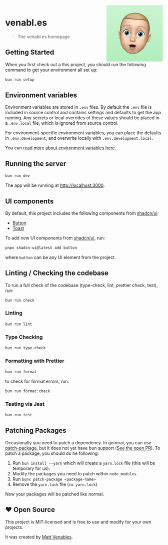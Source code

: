 <img src="./app/apple-icon.png" align="right" />

# venabl.es

> The venabl.es homepage

## Getting Started

When you first check out a this project, you should run the following command to get your environment all set up:

```sh
bun run setup
```

## Environment variables

Environment variables are stored in `.env` files. By default the `.env` file is included in source control and contains
settings and defaults to get the app running. Any secrets or local overrides of these values should be placed in a
`.env.local` file, which is ignored from source control.

For environment-specific environment variables, you can place the defaults in `.env.development`, and overwrite locally
with `.env.development.local`.

You can [read more about environment variables here](https://nextjs.org/docs/basic-features/environment-variables).

## Running the server

```bash
bun run dev
```

The app will be running at [http://localhost:3000](http://localhost:3000).

## UI components

By default, this project includes the following components from [shadcn/ui](https://ui.shadcn.com/):

- [Button](https://ui.shadcn.com/docs/components/button)
- [Toast](https://ui.shadcn.com/docs/components/toast)

To add new UI components from [shadcn/ui](https://ui.shadcn.com/), run:

```sh
pnpx shadcn-ui@latest add button
```

where `button` can be any UI element from the project.

## Linting / Checking the codebase

To run a full check of the codebase (type-check, lint, prettier check, test), run:

```sh
bun run check
```

### Linting

```sh
bun run lint
```

### Type Checking

```sh
bun run type-check
```

### Formatting with Prettier

```sh
bun run format
```

to check for format errors, run:

```sh
bun run format:check
```

### Testing via Jest

```sh
bun run test
```

## Patching Packages

Occasionally you need to patch a dependency. In general, you can use [patch-package](https://github.com/ds300/patch-package), but it does not yet have bun support ([See the open PR](https://github.com/ds300/patch-package/pull/490)). To patch a package, you should do he following:

1. Run `bun install --yarn` which will create a `yarn.lock` file (this will be temporary for us).
2. Modify the packages you need to patch within `node_modules`.
3. Run `bunx patch-package <package-name>`
4. Remove the `yarn.lock` file (`rm yarn.lock`)

Now your packages will be patched like normal.

## ❤️ Open Source

This project is MIT-licensed and is free to use and modify for your own projects.

It was created by [Matt Venables](https://venabl.es).
